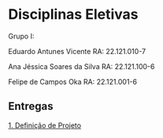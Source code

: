 # Disciplinas Eletivas

Grupo I:

Eduardo Antunes Vicente RA: 22.121.010-7

Ana Jéssica Soares da Silva RA: 22.121.100-6

Felipe de Campos Oka RA: 22.121.001-6

## Entregas


[1. Definição de Projeto](https://github.com/EduardoAVicente/Disciplinas-Eletivas/wiki/Defini%C3%A7%C3%A3o-de-Projeto)
